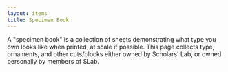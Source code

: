 ```yaml
---
layout: items
title: Specimen Book
---
```

A "specimen book" is a collection of sheets demonstrating what type you own looks like when printed, at scale if possible. This page collects type, ornaments, and other cuts/blocks either owned by Scholars' Lab, or owned personally by members of SLab.